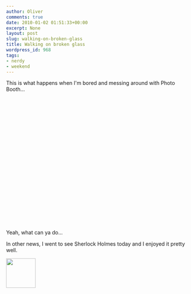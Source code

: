 ```yaml
---
author: Oliver
comments: true
date: 2010-01-02 01:51:33+00:00
excerpt: None
layout: post
slug: walking-on-broken-glass
title: Walking on broken glass
wordpress_id: 968
tags:
- nerdy
- weekend
---
```


This is what happens when I'm bored and messing around with Photo Booth...

<object width="425" height="344"><param name="movie" value="http://www.youtube.com/v/GQdknZDpu7A&hl=en_US&fs=1&hd=1"></param><param name="allowFullScreen" value="true"></param><param name="allowscriptaccess" value="always"></param><embed src="http://www.youtube.com/v/GQdknZDpu7A&hl=en_US&fs=1&hd=1" type="application/x-shockwave-flash" allowscriptaccess="always" allowfullscreen="true" width="425" height="344"></embed></object>

Yeah, what can ya do...

In other news, I went to see Sherlock Holmes today and I enjoyed it pretty well.

<a href="http://www.owiber.com/2010/01/01/walking-on-broken-glass/photo-on-2010-01-01-at-19-50/" rel="attachment wp-att-969"><img src="http://www.owiber.com/wp-content/uploads/2010/01/Photo-on-2010-01-01-at-19.50-80x80.jpg" alt="" title="Photo on 2010-01-01 at 19.50" width="80" height="80" class="alignnone size-thumbnail wp-image-969" /></a>